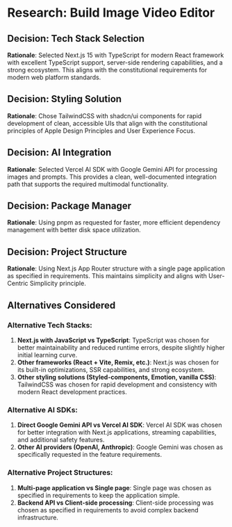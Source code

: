 # Research: Build Image Video Editor

## Decision: Tech Stack Selection
**Rationale**: Selected Next.js 15 with TypeScript for modern React framework with excellent TypeScript support, server-side rendering capabilities, and a strong ecosystem. This aligns with the constitutional requirements for modern web platform standards.

## Decision: Styling Solution
**Rationale**: Chose TailwindCSS with shadcn/ui components for rapid development of clean, accessible UIs that align with the constitutional principles of Apple Design Principles and User Experience Focus.

## Decision: AI Integration
**Rationale**: Selected Vercel AI SDK with Google Gemini API for processing images and prompts. This provides a clean, well-documented integration path that supports the required multimodal functionality.

## Decision: Package Manager
**Rationale**: Using pnpm as requested for faster, more efficient dependency management with better disk space utilization.

## Decision: Project Structure
**Rationale**: Using Next.js App Router structure with a single page application as specified in requirements. This maintains simplicity and aligns with User-Centric Simplicity principle.

## Alternatives Considered

### Alternative Tech Stacks:
1. **Next.js with JavaScript vs TypeScript**: TypeScript was chosen for better maintainability and reduced runtime errors, despite slightly higher initial learning curve.
2. **Other frameworks (React + Vite, Remix, etc.)**: Next.js was chosen for its built-in optimizations, SSR capabilities, and strong ecosystem.
3. **Other styling solutions (Styled-components, Emotion, vanilla CSS)**: TailwindCSS was chosen for rapid development and consistency with modern React development practices.

### Alternative AI SDKs:
1. **Direct Google Gemini API vs Vercel AI SDK**: Vercel AI SDK was chosen for better integration with Next.js applications, streaming capabilities, and additional safety features.
2. **Other AI providers (OpenAI, Anthropic)**: Google Gemini was chosen as specifically requested in the feature requirements.

### Alternative Project Structures:
1. **Multi-page application vs Single page**: Single page was chosen as specified in requirements to keep the application simple.
2. **Backend API vs Client-side processing**: Client-side processing was chosen as specified in requirements to avoid complex backend infrastructure.